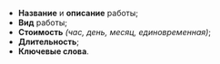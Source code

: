 - **Название** и **описание** работы;
- **Вид** работы;
- **Стоимость** *(час, день, месяц, единовременная)*;
- **Длительность**;
- **Ключевые слова**.